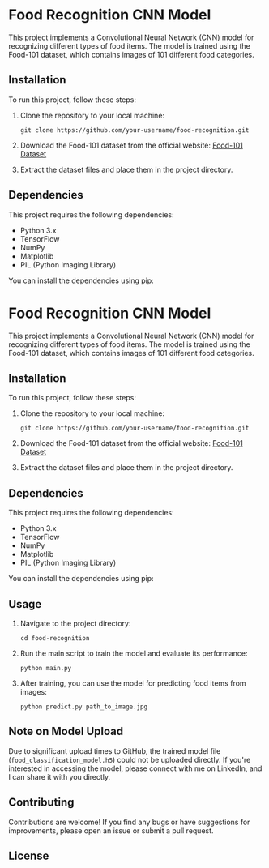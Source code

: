 # Food Recognition CNN Model

This project implements a Convolutional Neural Network (CNN) model for recognizing different types of food items. The model is trained using the Food-101 dataset, which contains images of 101 different food categories.

## Installation

To run this project, follow these steps:

1. Clone the repository to your local machine:

    ```
    git clone https://github.com/your-username/food-recognition.git
    ```

2. Download the Food-101 dataset from the official website: [Food-101 Dataset](https://data.vision.ee.ethz.ch/cvl/datasets_extra/food-101.tar.gz)

3. Extract the dataset files and place them in the project directory.

## Dependencies

This project requires the following dependencies:

- Python 3.x
- TensorFlow
- NumPy
- Matplotlib
- PIL (Python Imaging Library)

You can install the dependencies using pip:

# Food Recognition CNN Model

This project implements a Convolutional Neural Network (CNN) model for recognizing different types of food items. The model is trained using the Food-101 dataset, which contains images of 101 different food categories.

## Installation

To run this project, follow these steps:

1. Clone the repository to your local machine:

    ```
    git clone https://github.com/your-username/food-recognition.git
    ```

2. Download the Food-101 dataset from the official website: [Food-101 Dataset](https://data.vision.ee.ethz.ch/cvl/datasets_extra/food-101.tar.gz)

3. Extract the dataset files and place them in the project directory.

## Dependencies

This project requires the following dependencies:

- Python 3.x
- TensorFlow
- NumPy
- Matplotlib
- PIL (Python Imaging Library)

You can install the dependencies using pip:


## Usage

1. Navigate to the project directory:

    ```
    cd food-recognition
    ```

2. Run the main script to train the model and evaluate its performance:

    ```
    python main.py
    ```

3. After training, you can use the model for predicting food items from images:

    ```
    python predict.py path_to_image.jpg
    ```

## Note on Model Upload

Due to significant upload times to GitHub, the trained model file (`food_classification_model.h5`) could not be uploaded directly. If you're interested in accessing the model, please connect with me on LinkedIn, and I can share it with you directly.

## Contributing

Contributions are welcome! If you find any bugs or have suggestions for improvements, please open an issue or submit a pull request.

## License
